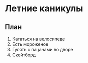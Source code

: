 # Летние каникулы

## План

1. Кататься на велосипеде
2. Есть мороженое
3. Гулять с пацанами во дворе
4. Скейтборд
